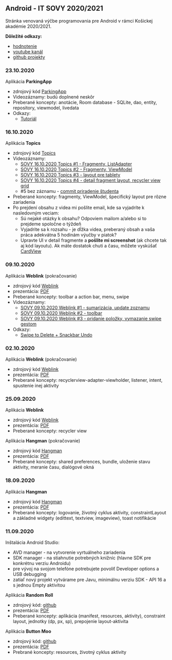 ## Android - IT SOVY 2020/2021

Stránka venovaná výčbe programovania pre Android v rámci Košickej akadémie 2020/2021.

**Dôležité odkazy:**
* [hodnotenie](hodnotenie.md)
* [youtube kanál](https://www.youtube.com/channel/UCcEyuCe1od0qwOIv7bMVriA)
* [github projekty](https://github.com/miroslav-opiela?tab=repositories)

### 23.10.2020
Aplikácia **ParkingApp**
* zdrojový kód [ParkingApp](https://github.com/miroslav-opiela/itsovy-2020-parkingApp)
* Videozáznamy: budú doplnené neskôr
* Preberané koncepty: anotácie, Room database - SQLite, dao, entity, repository, viewmodel, livedata
* Odkazy:
  * [Tutoriál](https://codelabs.developers.google.com/codelabs/android-room-with-a-view#1)

### 16.10.2020
Aplikácia **Topics**
* zdrojový kód [Topics](https://github.com/miroslav-opiela/itsovy-2020-topics)
* Videozáznamy:
  * [SOVY 16.10.2020 Topics #1 - Fragmenty, ListAdapter](https://www.youtube.com/watch?v=EzXDoGzi0Co)  
  * [SOVY 16.10.2020 Topics #2 - Fragmenty, ViewModel](https://www.youtube.com/watch?v=J9d1GFPlQ-k)
  * [SOVY 16.10.2020 Topics #3 - layout pre tablety](https://www.youtube.com/watch?v=7pxtV8hHwFs)
  * [SOVY 16.10.2020 Topics #4 - detail fragment layout, recycler view grid](https://www.youtube.com/watch?v=9KQMLLQtsrw)
  * #5 bez záznamu - [commit priradenie študenta](https://github.com/miroslav-opiela/itsovy-2020-topics/commit/2bd521637a7779658dd1eda65ef5f76c82c5ce64)
* Preberané koncepty: fragmenty, ViewModel, špecifický layout pre rôzne zariadenia 
* Po prejdení obsahu z videa mi pošlite email, kde sa vyjadríte k nasledovným veciam:
  * Sú nejaké otázky k obsahu? Odpoviem mailom a/alebo si to prejdeme spoločne o týždeň
  * Vyjadrite sa k rozsahu - je dĺžka videa, preberaný obsah a vaša práca adekvátna 5 hodinám výučby v piatok?
  * Upravte UI v detail fragmente a **pošlite mi screenshot** (ak chcete tak aj kód layoutu). Ak máte dostatok chuti a času, môžete vyskúšať [CardView](https://developer.android.com/guide/topics/ui/layout/cardview)

### 09.10.2020
Aplikácia **Weblink** (pokračovanie)
* zdrojový kód [Weblink](https://github.com/miroslav-opiela/itsovy-2020-weblink)
* prezentácia: [PDF](https://github.com/miroslav-opiela/android/blob/gh-pages/docs/04-Weblink.pdf)
* Preberané koncepty: toolbar a action bar, menu, swipe
* Videozáznamy:
  * [SOVY 09.10.2020 Weblink #1 - sumarizácia, update zoznamu](https://www.youtube.com/watch?v=PzmcdCVbTZE)
  * [SOVY 09.10.2020 Weblink #2 - toolbar](https://www.youtube.com/watch?v=OXlFVvDvZNI)
  * [SOVY 09.10.2020 Weblink #3 - pridanie položky, vymazanie swipe gestom](https://www.youtube.com/watch?v=ByknixTqGG8)
* Odkazy:
  * [Swipe to Delete + Snackbar Undo](https://medium.com/@zackcosborn/step-by-step-recyclerview-swipe-to-delete-and-undo-7bbae1fce27e)

### 02.10.2020
Aplikácia **Weblink** (pokračovanie)
* zdrojový kód [Weblink](https://github.com/miroslav-opiela/itsovy-2020-weblink)
* prezentácia: [PDF](https://github.com/miroslav-opiela/android/blob/gh-pages/docs/04-Weblink.pdf)
* Preberané koncepty: recyclerview-adapter-viewholder, listener, intent, spustenie inej aktivity

### 25.09.2020
Aplikácia **Weblink**
* zdrojový kód [Weblink](https://github.com/miroslav-opiela/itsovy-2020-weblink)
* prezentácia: [PDF](https://github.com/miroslav-opiela/android/blob/gh-pages/docs/04-Weblink.pdf)
* Preberané koncepty: recycler view

Aplikácia **Hangman** (pokračovanie)
* zdrojový kód [Hangman](https://github.com/miroslav-opiela/itsovy-2020-hangman)
* prezentácia: [PDF](https://github.com/miroslav-opiela/android/blob/gh-pages/docs/03-Hangman.pdf)
* Preberané koncepty: shared preferences, bundle, uloženie stavu aktivity, meranie času, dialógové okná


### 18.09.2020
Aplikácia **Hangman**
* zdrojový kód [Hangman](https://github.com/miroslav-opiela/itsovy-2020-hangman)
* prezentácia: [PDF](https://github.com/miroslav-opiela/android/blob/gh-pages/docs/03-Hangman.pdf)
* Preberané koncepty: logovanie, životný cyklus aktivity, constraintLayout a základné widgety (edittext, textview, imageview), toast notifikácie

### 11.09.2020
Inštalácia Android Studio:
* AVD manager - na vytvorenie vyrtuálneho zariadenia
* SDK manager - na stiahnutie potrebných knižníc (hlavne SDK pre konkrétnu verziu Androidu)
* pre vývoj na svojom telefóne potrebujete povoliť Developer options a USB debugging
* zatiaľ nový projekt vytvárame pre Javu, minimálnu verziu SDK - API 16 a s jednou Empty aktivitou

Aplikácia **Random Roll**
* zdrojový kód: [github](https://github.com/miroslav-opiela/itsovy-2020-random_roll)
* prezentácia: [PDF](https://github.com/miroslav-opiela/android/blob/gh-pages/docs/01-RandomRoll.pdf)
* Preberané koncepty: aplikácia (manifest, resources, aktivity), constraint layout, jednotky (dp, px, sp), prepojenie layout-aktivita

Aplikácia **Button Moo**
* zdrojový kód: [github](https://github.com/miroslav-opiela/itsovy-2020-button_moo)
* prezentácia: [PDF](https://github.com/miroslav-opiela/android/blob/gh-pages/docs/02-ButtonMoo.pdf)
* Prebrané koncepty: resources, životný cyklus aktivity
